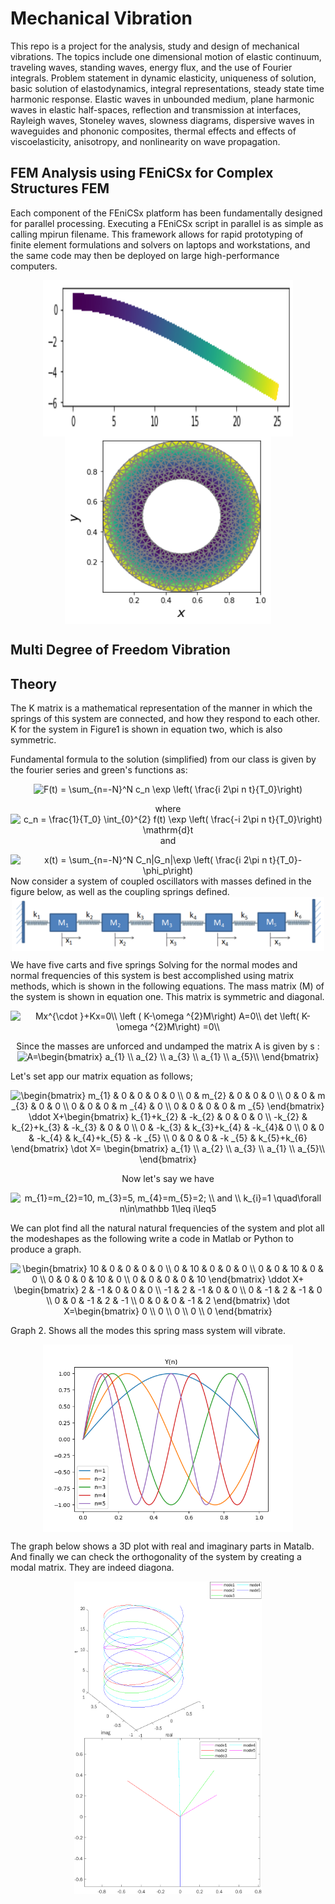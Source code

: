 # Mechanical Vibration
This repo is a project for the analysis, study and design of mechanical vibrations.  The topics include one dimensional motion of elastic continuum, traveling waves, standing waves, energy flux, and the use of Fourier integrals. Problem statement in dynamic elasticity, uniqueness of solution, basic solution of elastodynamics, integral representations, steady state time harmonic response. Elastic waves in unbounded medium, plane harmonic waves in elastic half-spaces, reflection and transmission at interfaces, Rayleigh waves, Stoneley waves, slowness diagrams, dispersive waves in waveguides and phononic composites, thermal effects and effects of viscoelasticity, anisotropy, and nonlinearity on wave propagation.

## FEM Analysis using FEniCSx for Complex Structures FEM
Each component of the FEniCSx platform has been fundamentally designed for parallel processing. Executing a FEniCSx script in parallel is as simple as calling mpirun filename. This framework allows for rapid prototyping of finite element formulations and solvers on laptops and workstations, and the same code may then be deployed on large high-performance computers.

<div class="box" align="center">
        <img src="src/beam.png" align="center" width="400" height="250"/>
        <img src="src/shell.png" align="center" width="330" height="300"/>
<br>
</div>

## Multi Degree of Freedom Vibration
## Theory

The K matrix is a mathematical representation of the manner in which the springs of this system
are connected, and how they respond to each other. K for the system in Figure1 is shown in equation two, which is also symmetric.

Fundamental formula to the solution (simplified) from our class is given by the fourier series and green's functions as:

<div class="box" align="center">

<img src="https://i.upmath.me/svg/%20F(t)%20%3D%20%5Csum_%7Bn%3D-N%7D%5EN%20c_n%20%5Cexp%20%5Cleft(%20%5Cfrac%7Bi%202%5Cpi%20n%20t%7D%7BT_0%7D%5Cright)%20" alt=" F(t) = \sum_{n=-N}^N c_n \exp \left( \frac{i 2\pi n t}{T_0}\right) " />

where
</br> 
<img src="https://i.upmath.me/svg/%20c_n%20%3D%20%5Cfrac%7B1%7D%7BT_0%7D%20%5Cint_%7B0%7D%5E%7B2%7D%20f(t)%20%5Cexp%20%5Cleft(%20%5Cfrac%7B-i%202%5Cpi%20n%20t%7D%7BT_0%7D%5Cright)%20%5Cmathrm%7Bd%7Dt%20" alt=" c_n = \frac{1}{T_0} \int_{0}^{2} f(t) \exp \left( \frac{-i 2\pi n t}{T_0}\right) \mathrm{d}t " />
</br> 
and 

<img src="https://i.upmath.me/svg/%20x(t)%20%3D%20%5Csum_%7Bn%3D-N%7D%5EN%20C_n%7CG_n%7C%5Cexp%20%5Cleft(%20%5Cfrac%7Bi%202%5Cpi%20n%20t%7D%7BT_0%7D-%5Cphi_p%5Cright)%20" alt=" x(t) = \sum_{n=-N}^N C_n|G_n|\exp \left( \frac{i 2\pi n t}{T_0}-\phi_p\right) " /> 
</div>
Now consider a system of coupled oscillators with masses defined in the figure below, as well as the coupling springs defined. 
<div class="box" align="center">
        <img src="src/m5_n.png" align="center" width="500"/>
</div>

We have five carts and five springs
Solving for the normal modes and normal frequencies of this system is best accomplished using matrix methods, which is shown in the following equations. The mass matrix (M) of the system is shown in equation one. This matrix is symmetric and diagonal.
<div class="box" align="center">

<img src="https://i.upmath.me/svg/%0AMx%5E%7B%5Ccdot%20%7D%2BKx%3D0%5C%5C%0A%5Cleft%20(%20K-%5Comega%20%5E%7B2%7DM%5Cright)%20A%3D0%5C%5C%0Adet%20%20%5Cleft(%20K-%5Comega%20%5E%7B2%7DM%5Cright)%20%3D0%5C%5C%0A" alt="
Mx^{\cdot }+Kx=0\\
\left ( K-\omega ^{2}M\right) A=0\\
det  \left( K-\omega ^{2}M\right) =0\\
" />



Since the masses are unforced and undamped the matrix A is given by s :
<img src="https://i.upmath.me/svg/%0A%20A%3D%5Cbegin%7Bbmatrix%7D%0Aa_%7B1%7D%20%5C%5C%0Aa_%7B2%7D%20%5C%5C%0Aa_%7B3%7D%20%5C%5C%0Aa_%7B1%7D%20%5C%5C%0Aa_%7B5%7D%5C%5C%0A%5Cend%7Bbmatrix%7D%0A" alt="
 A=\begin{bmatrix}
a_{1} \\
a_{2} \\
a_{3} \\
a_{1} \\
a_{5}\\
\end{bmatrix}
" />
</div>

Let's set app our matrix equation as follows;

<div class="box" align="center">

<img src="https://i.upmath.me/svg/%0A%5Cbegin%7Bbmatrix%7D%0Am_%7B1%7D%20%26%200%20%26%200%20%26%200%20%26%200%20%5C%5C%0A0%20%26%20m_%7B2%7D%20%26%200%20%26%200%20%26%200%20%5C%5C%0A0%20%26%200%20%26%20m%20_%7B3%7D%20%26%200%20%26%200%20%5C%5C%0A0%20%26%200%20%26%200%20%26%20m%20_%7B4%7D%20%26%200%20%5C%5C%0A0%20%26%200%20%26%200%20%26%200%20%26%20m%20_%7B5%7D%0A%5Cend%7Bbmatrix%7D%0A%5Cddot%20X%2B%5Cbegin%7Bbmatrix%7D%0Ak_%7B1%7D%2Bk_%7B2%7D%20%26%20-k_%7B2%7D%20%26%200%20%26%200%20%26%200%20%5C%5C%0A-k_%7B2%7D%20%26%20k_%7B2%7D%2Bk_%7B3%7D%20%26%20-k_%7B3%7D%20%26%200%20%26%200%20%5C%5C%0A0%20%26%20-k_%7B3%7D%20%26%20k_%7B3%7D%2Bk_%7B4%7D%20%26%20-k_%7B4%7D%26%200%20%5C%5C%0A0%20%26%200%20%26%20-k_%7B4%7D%20%26%20k_%7B4%7D%2Bk_%7B5%7D%20%26%20-k%20_%7B5%7D%20%5C%5C%0A0%20%26%200%20%26%200%20%26%20-k%20_%7B5%7D%20%26%20k_%7B5%7D%2Bk_%7B6%7D%0A%5Cend%7Bbmatrix%7D%20%5Cdot%20X%3D%20%5Cbegin%7Bbmatrix%7D%0Aa_%7B1%7D%20%5C%5C%0Aa_%7B2%7D%20%5C%5C%0Aa_%7B3%7D%20%5C%5C%0Aa_%7B1%7D%20%5C%5C%0Aa_%7B5%7D%5C%5C%0A%5Cend%7Bbmatrix%7D%0A" alt="
\begin{bmatrix}
m_{1} &amp; 0 &amp; 0 &amp; 0 &amp; 0 \\
0 &amp; m_{2} &amp; 0 &amp; 0 &amp; 0 \\
0 &amp; 0 &amp; m _{3} &amp; 0 &amp; 0 \\
0 &amp; 0 &amp; 0 &amp; m _{4} &amp; 0 \\
0 &amp; 0 &amp; 0 &amp; 0 &amp; m _{5}
\end{bmatrix}
\ddot X+\begin{bmatrix}
k_{1}+k_{2} &amp; -k_{2} &amp; 0 &amp; 0 &amp; 0 \\
-k_{2} &amp; k_{2}+k_{3} &amp; -k_{3} &amp; 0 &amp; 0 \\
0 &amp; -k_{3} &amp; k_{3}+k_{4} &amp; -k_{4}&amp; 0 \\
0 &amp; 0 &amp; -k_{4} &amp; k_{4}+k_{5} &amp; -k _{5} \\
0 &amp; 0 &amp; 0 &amp; -k _{5} &amp; k_{5}+k_{6}
\end{bmatrix} \dot X= \begin{bmatrix}
a_{1} \\
a_{2} \\
a_{3} \\
a_{1} \\
a_{5}\\
\end{bmatrix}
" />


Now let's say we have 

<img src="https://i.upmath.me/svg/%20m_%7B1%7D%3Dm_%7B2%7D%3D10%2C%20m_%7B3%7D%3D5%2C%20m_%7B4%7D%3Dm_%7B5%7D%3D2%3B%20%5C%5C%20and%20%5C%5C%0Ak_%7Bi%7D%3D1%20%5Cquad%5Cforall%20n%5Cin%5Cmathbb%201%5Cleq%20i%5Cleq5%20" alt=" m_{1}=m_{2}=10, m_{3}=5, m_{4}=m_{5}=2; \\ and \\
k_{i}=1 \quad\forall n\in\mathbb 1\leq i\leq5 " /> 
</div>

We can plot find all the natural natural frequencies of the system and plot all the modeshapes as the following write a code in Matlab or Python to produce a graph. 

<div class="box" align="center">

<img src="https://i.upmath.me/svg/%5Cbegin%7Bbmatrix%7D%0A10%20%26%200%20%26%200%20%26%200%20%26%200%20%5C%5C%0A0%20%26%2010%20%26%200%20%26%200%20%26%200%20%5C%5C%0A0%20%26%200%20%26%2010%20%26%200%20%26%200%20%5C%5C%0A0%20%26%200%20%26%200%20%26%2010%20%26%200%20%5C%5C%0A0%20%26%200%20%26%200%20%26%200%20%26%2010%0A%5Cend%7Bbmatrix%7D%20%0A%5Cddot%20X%2B%0A%5Cbegin%7Bbmatrix%7D%0A2%20%26%20-1%20%26%200%20%26%200%20%26%200%20%5C%5C%0A-1%20%26%202%20%26%20-1%20%26%200%20%26%200%20%5C%5C%0A0%20%26%20-1%20%26%202%20%26%20-1%20%26%200%20%5C%5C%0A0%20%26%200%20%26%20-1%20%26%202%20%26%20-1%20%5C%5C%0A0%20%26%200%20%26%200%20%26%20-1%20%26%202%0A%5Cend%7Bbmatrix%7D%20%5Cdot%20X%3D%5Cbegin%7Bbmatrix%7D%0A0%20%5C%5C%0A0%20%5C%5C%0A0%20%5C%5C%0A0%20%5C%5C%0A0%0A%5Cend%7Bbmatrix%7D%0A" alt="\begin{bmatrix}
10 &amp; 0 &amp; 0 &amp; 0 &amp; 0 \\
0 &amp; 10 &amp; 0 &amp; 0 &amp; 0 \\
0 &amp; 0 &amp; 10 &amp; 0 &amp; 0 \\
0 &amp; 0 &amp; 0 &amp; 10 &amp; 0 \\
0 &amp; 0 &amp; 0 &amp; 0 &amp; 10
\end{bmatrix} 
\ddot X+
\begin{bmatrix}
2 &amp; -1 &amp; 0 &amp; 0 &amp; 0 \\
-1 &amp; 2 &amp; -1 &amp; 0 &amp; 0 \\
0 &amp; -1 &amp; 2 &amp; -1 &amp; 0 \\
0 &amp; 0 &amp; -1 &amp; 2 &amp; -1 \\
0 &amp; 0 &amp; 0 &amp; -1 &amp; 2
\end{bmatrix} \dot X=\begin{bmatrix}
0 \\
0 \\
0 \\
0 \\
0
\end{bmatrix}
" />

</div>


Graph 2. Shows all the modes this spring mass system will vibrate. 
<div class="box" align="center">
        <img src="src/modals.png" align="center" width="400" height="300"/>
</div>

The graph below shows a 3D plot with real and imaginary parts in Matalb. And finally we can check the orthogonality of the system by creating a modal matrix. They are indeed diagona. </br>

<div class="box" align="center">
        <img src="src/Fig2.png" align="center" width="300" height="250"/>
        <img src="src/Fig3.png" align="center" width="300" height="250"/>
<br>
</div>
